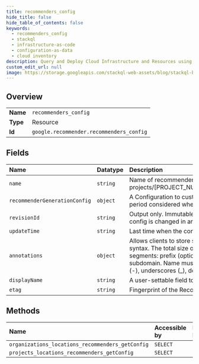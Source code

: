 ```yaml
---
title: recommenders_config
hide_title: false
hide_table_of_contents: false
keywords:
  - recommenders_config
  - stackql
  - infrastructure-as-code
  - configuration-as-data
  - cloud inventory
description: Query and Deploy Cloud Infrastructure and Resources using SQL
custom_edit_url: null
image: https://storage.googleapis.com/stackql-web-assets/blog/stackql-blog-post-featured-image.png
---
```

  
    

## Overview
<table><tbody>
<tr><td><b>Name</b></td><td><code>recommenders_config</code></td></tr>
<tr><td><b>Type</b></td><td>Resource</td></tr>
<tr><td><b>Id</b></td><td><code>google.recommender.recommenders_config</code></td></tr>
</tbody></table>

## Fields
| Name | Datatype | Description |
|:-----|:---------|:------------|
| `name` | `string` | Name of recommender config. Eg, projects/[PROJECT_NUMBER]/locations/[LOCATION]/recommenders/[RECOMMENDER_ID]/config |
| `recommenderGenerationConfig` | `object` | A Configuration to customize the generation of recommendations. Eg, customizing the lookback period considered when generating a recommendation. |
| `revisionId` | `string` | Output only. Immutable. The revision ID of the config. A new revision is committed whenever the config is changed in any way. The format is an 8-character hexadecimal string. |
| `updateTime` | `string` | Last time when the config was updated. |
| `annotations` | `object` | Allows clients to store small amounts of arbitrary data. Annotations must follow the Kubernetes syntax. The total size of all keys and values combined is limited to 256k. Key can have 2 segments: prefix (optional) and name (required), separated by a slash (/). Prefix must be a DNS subdomain. Name must be 63 characters or less, begin and end with alphanumerics, with dashes (-), underscores (_), dots (.), and alphanumerics between. |
| `displayName` | `string` | A user-settable field to provide a human-readable name to be used in user interfaces. |
| `etag` | `string` | Fingerprint of the RecommenderConfig. Provides optimistic locking when updating. |
## Methods
| Name | Accessible by | Required Params |
|:-----|:--------------|:----------------|
| `organizations_locations_recommenders_getConfig` | `SELECT` | `name` |
| `projects_locations_recommenders_getConfig` | `SELECT` | `name` |
